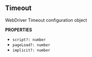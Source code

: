 ## Timeout

WebDriver Timeout configuration object

**PROPERTIES**

- <code>script?: number</code>
- <code>pageLoad?: number</code>
- <code>implicit?: number</code>
